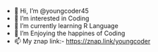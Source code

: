 - 👋 Hi, I’m @youngcoder45
- 👀 I’m interested in Coding
- 🌱 I’m currently learning R Language
- 💞️ I’m Enjoying the happines of Coding
- 📫 My znap link:- https://znap.link/youngcoder

<!---
youngcoder45/youngcoder45 is a ✨ special ✨ repository because its `README.md` (this file) appears on your GitHub profile.
You can click the Preview link to take a look at your changes.
--->
